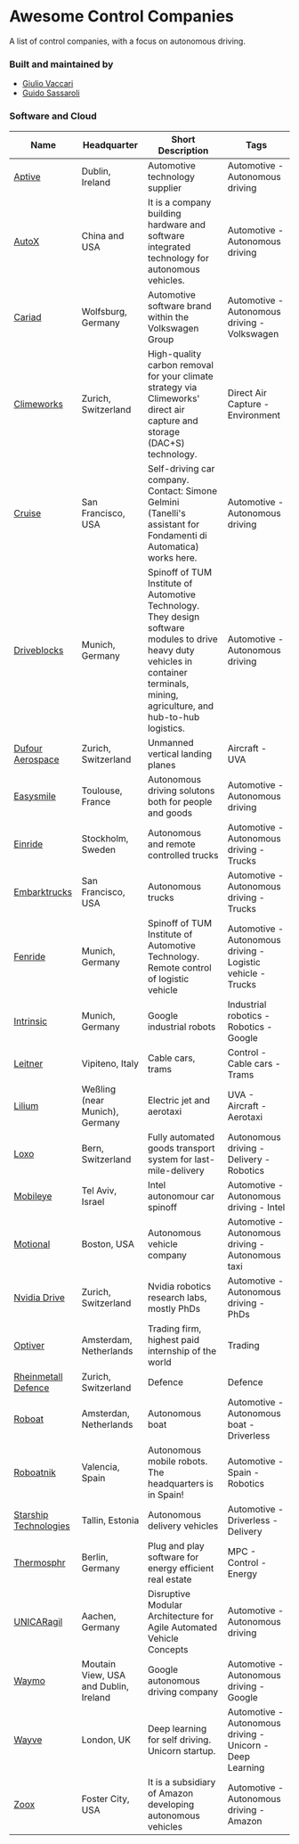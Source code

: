 
[//]: # (DO NOT EDIT THIS FILE MANUALLY, USE THE GENERATOR AND DATA FOLDER)
# Awesome Control Companies

A list of control companies, with a focus on autonomous driving.

### Built and maintained by
* [Giulio Vaccari](https://github.com/giuliovv)
* [Guido Sassaroli](https://github.com/guidosassaroli)

### Software and Cloud
| Name | Headquarter | Short Description | Tags |
| ----- | ----------- | ----------------- | ---- |
| [Aptive](www.aptiv.com/) | Dublin, Ireland | Automotive technology supplier | Automotive - Autonomous driving |
| [AutoX](https://www.autox.ai/en/index.html) | China and USA | It is a company building hardware and software integrated technology for autonomous vehicles. | Automotive - Autonomous driving |
| [Cariad](https://cariad.technology/) | Wolfsburg, Germany | Automotive software brand within the Volkswagen Group | Automotive - Autonomous driving - Volkswagen |
| [Climeworks](https://climeworks.com/) | Zurich, Switzerland | High-quality carbon removal for your climate strategy via Climeworks' direct air capture and storage (DAC+S) technology. | Direct Air Capture - Environment |
| [Cruise](https://getcruise.com/) | San Francisco, USA | Self-driving car company. Contact: Simone Gelmini (Tanelli's assistant for Fondamenti di Automatica) works here.  | Automotive - Autonomous driving |
| [Driveblocks](https://www.driveblocks.ai/ ) | Munich, Germany | Spinoff of TUM Institute of Automotive Technology. They design software modules to drive heavy duty vehicles in container terminals, mining, agriculture, and hub-to-hub logistics. | Automotive - Autonomous driving |
| [Dufour Aerospace](https://www.dufour.aero/) | Zurich, Switzerland | Unmanned vertical landing planes | Aircraft - UVA |
| [Easysmile](https://easymile.com/) | Toulouse, France | Autonomous driving solutons both for people and goods | Automotive - Autonomous driving |
| [Einride](www.einride.tech) | Stockholm, Sweden | Autonomous and remote controlled trucks | Automotive - Autonomous driving - Trucks |
| [Embarktrucks](https://embarktrucks.com/) | San Francisco, USA | Autonomous trucks  | Automotive - Autonomous driving - Trucks |
| [Fenride](https://www.fernride.com/ ) | Munich, Germany  | Spinoff of TUM Institute of Automotive Technology. Remote control of logistic vehicle | Automotive - Autonomous driving - Logistic vehicle - Trucks |
| [Intrinsic](https://intrinsic.ai) | Munich, Germany | Google industrial robots | Industrial robotics - Robotics - Google |
| [Leitner](https://www.leitner.com/) | Vipiteno, Italy | Cable cars, trams | Control - Cable cars - Trams |
| [Lilium](https://lilium.com/) | Weßling (near Munich), Germany  | Electric jet and aerotaxi | UVA - Aircraft - Aerotaxi |
| [Loxo](https://www.loxo.ch/en/) | Bern, Switzerland | Fully automated goods transport system for last-mile-delivery | Autonomous driving - Delivery - Robotics |
| [Mobileye](https://www.mobileye.com/) | Tel Aviv, Israel | Intel autonomour car spinoff | Automotive - Autonomous driving - Intel |
| [Motional](https://motional.com/) | Boston, USA | Autonomous vehicle company | Automotive - Autonomous driving - Autonomous taxi |
| [Nvidia Drive](https://developer.nvidia.com/drive) | Zurich, Switzerland | Nvidia robotics research labs, mostly PhDs | Automotive - Autonomous driving - PhDs |
| [Optiver](https://optiver.com/) | Amsterdam, Netherlands | Trading firm, highest paid internship of the world | Trading |
| [Rheinmetall Defence](https://www.rheinmetall-defence.com) | Zurich, Switzerland | Defence | Defence |
| [Roboat](https://roboat.org/) | Amsterdan, Netherlands  | Autonomous boat | Automotive - Autonomous boat - Driverless |
| [Roboatnik](robotnik.eu) | Valencia, Spain | Autonomous mobile robots. The headquarters is in Spain! | Automotive - Spain - Robotics |
| [Starship Technologies](https://www.starship.xyz/) | Tallin, Estonia | Autonomous delivery vehicles  | Automotive - Driverless - Delivery |
| [Thermosphr](https://www.thermosphr.com/career) | Berlin, Germany | Plug and play software for energy efficient real estate | MPC - Control - Energy |
| [UNICARagil](https://www.unicaragil.de/de/) | Aachen, Germany | Disruptive Modular Architecture for Agile Automated Vehicle Concepts | Automotive - Autonomous driving |
| [Waymo](waymo.com/) | Moutain View, USA and Dublin, Ireland | Google autonomous driving company | Automotive - Autonomous driving - Google |
| [Wayve](https://wayve.ai/) | London, UK | Deep learning for self driving. Unicorn startup. | Automotive - Autonomous driving - Unicorn - Deep Learning |
| [Zoox](www.zoox.com) | Foster City, USA | It is a subsidiary of Amazon developing autonomous vehicles   | Automotive - Autonomous driving - Amazon |
